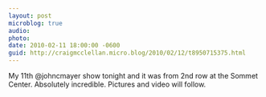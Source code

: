 ```yaml
---
layout: post
microblog: true
audio: 
photo: 
date: 2010-02-11 18:00:00 -0600
guid: http://craigmcclellan.micro.blog/2010/02/12/t8950715375.html
---
```

My 11th @johncmayer show tonight and it was from 2nd row at the Sommet Center.  Absolutely incredible.  Pictures and video will follow.
